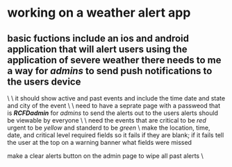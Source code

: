 # working on a  weather alert app
## basic fuctions include an ios and android application that will alert users using the application of severe weather there needs to me a way for *admins* to send push notifications to the users device
\\
\\
 it should show active and past events and include the time date and state and city of the event
 \\
 \\
need to have a seprate page with a passweod that is ***RCFDadmin*** for *admins* to send the alerts out to the users alerts should be viewable by everyone 
\\
\\
need the events that are critical to be *red* urgent to be *yellow* and standerd to be *green*
\\
make the location, time, date, and critical level required fields so it fails if they are blank; if it fails tell the user at the top on a warning banner what fields were missed

make a clear alerts button on the admin page to wipe all past alerts
\\
